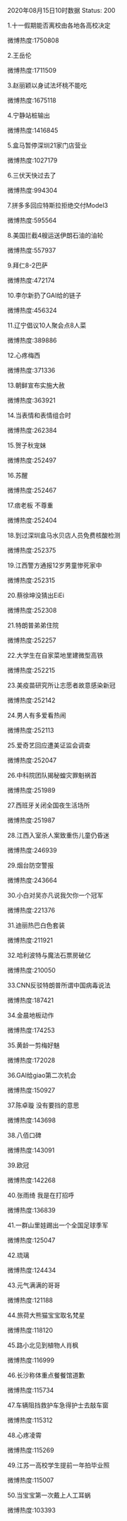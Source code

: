 2020年08月15日10时数据
Status: 200

1.十一假期能否离校由各地各高校决定

微博热度:1750808

2.王岳伦

微博热度:1711509

3.赵丽颖以身试法坏桃不能吃

微博热度:1675118

4.宁静站桩输出

微博热度:1416845

5.盒马暂停深圳21家门店营业

微博热度:1027179

6.三伏天快过去了

微博热度:994304

7.拼多多回应特斯拉拒绝交付Model3

微博热度:595564

8.美国拦截4艘运送伊朗石油的油轮

微博热度:557937

9.拜仁8-2巴萨

微博热度:472174

10.李尔新扔了GAI给的链子

微博热度:456324

11.辽宁倡议10人聚会点8人菜

微博热度:389886

12.心疼梅西

微博热度:371336

13.朝鲜宣布实施大赦

微博热度:363921

14.当表情和表情组合时

微博热度:262384

15.贺子秋宠妹

微博热度:252497

16.苏醒

微博热度:252467

17.痞老板 不尊重

微博热度:252404

18.到过深圳盒马水贝店人员免费核酸检测

微博热度:252375

19.江西警方通报12岁男童惨死家中

微博热度:252315

20.蔡徐坤没猜出EiEi

微博热度:252308

21.特朗普弟弟住院

微博热度:252257

22.大学生在自家菜地里建微型高铁

微博热度:252215

23.美疫苗研究所让志愿者故意感染新冠

微博热度:252142

24.男人有多爱看热闹

微博热度:252113

25.爱奇艺回应遭美证监会调查

微博热度:252047

26.中科院团队揭秘蝗灾罪魁祸首

微博热度:251989

27.西班牙关闭全国夜生活场所

微博热度:251987

28.江西入室杀人案致重伤儿童仍昏迷

微博热度:246939

29.烟台防空警报

微博热度:243664

30.小白对吴亦凡说我欠你一个冠军

微博热度:221376

31.迪丽热巴白色套装

微博热度:211921

32.哈利波特与魔法石票房破亿

微博热度:210050

33.CNN反驳特朗普所谓中国病毒说法

微博热度:187421

34.金晨地板动作

微博热度:174253

35.黄龄一剪梅好魅

微博热度:172028

36.GAI给giao第二次机会

微博热度:150927

37.陈卓璇 没有要挡的意思

微博热度:143698

38.八佰口碑

微博热度:143091

39.欧冠

微博热度:142268

40.张雨绮 我是在打招呼

微博热度:136839

41.一群山里娃踢出一个全国足球季军

微博热度:125047

42.琉璃

微博热度:124434

43.元气满满的哥哥

微博热度:121188

44.旅荷大熊猫宝宝取名梵星

微博热度:118120

45.路小北见到植物人肖枫

微博热度:116999

46.长沙称体重点餐餐馆道歉

微博热度:115734

47.车辆阻挡救护车急得护士去敲车窗

微博热度:115312

48.心疼凌霄

微博热度:115269

49.江苏一高校学生提前一年拍毕业照

微博热度:115007

50.当宝宝第一次戴上人工耳蜗

微博热度:103393

